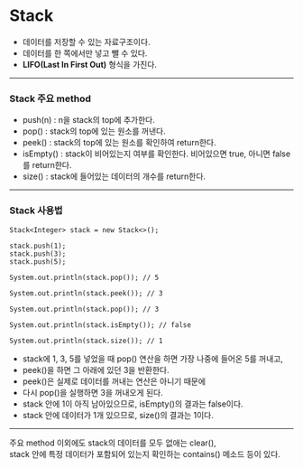# Stack
- 데이터를 저장할 수 있는 자료구조이다.
- 데이터를 한 쪽에서만 넣고 뺄 수 있다.
- **LIFO(Last In First Out)** 형식을 가진다.
***
### Stack 주요 method
- push(n) : n을 stack의 top에 추가한다.
- pop() : stack의 top에 있는 원소를 꺼낸다.
- peek() : stack의 top에 있는 원소를 확인하여 return한다.
- isEmpty() : stack이 비어있는지 여부를 확인한다. 비어있으면 true, 아니면 false를 return한다.
- size() : stack에 들어있는 데이터의 개수를 return한다.
***
### Stack 사용법
```
Stack<Integer> stack = new Stack<>();

stack.push(1);
stack.push(3);
stack.push(5);

System.out.println(stack.pop()); // 5

System.out.println(stack.peek()); // 3

System.out.println(stack.pop()); // 3

System.out.println(stack.isEmpty()); // false

System.out.println(stack.size()); // 1
```
- stack에 1, 3, 5를 넣었을 때 pop() 연산을 하면 가장 나중에 들어온 5를 꺼내고,  
- peek()을 하면 그 아래에 있던 3을 반환한다.  
- peek()은 실제로 데이터를 꺼내는 연산은 아니기 때문에  
- 다시 pop()을 실행하면 3을 꺼내오게 된다.  
- stack 안에 1이 아직 남아있으므로, isEmpty()의 결과는 false이다.  
- stack 안에 데이터가 1개 있으므로, size()의 결과는 1이다.
***
주요 method 이외에도 stack의 데이터를 모두 없애는 clear(),  
stack 안에 특정 데이터가 포함되어 있는지 확인하는 contains() 메소드 등이 있다.
